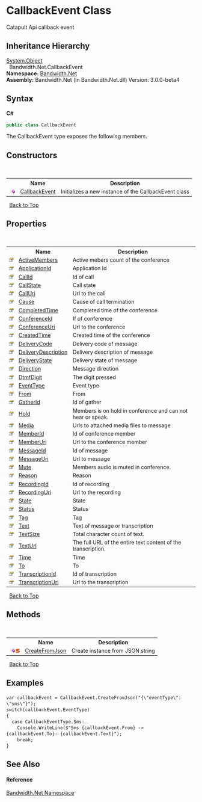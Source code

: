 ﻿# CallbackEvent Class
 

Catapult Api callback event


## Inheritance Hierarchy
<a href="http://msdn2.microsoft.com/en-us/library/e5kfa45b" target="_blank">System.Object</a><br />&nbsp;&nbsp;Bandwidth.Net.CallbackEvent<br />
**Namespace:**&nbsp;<a href ="N_Bandwidth_Net.md">Bandwidth.Net</a><br />**Assembly:**&nbsp;Bandwidth.Net (in Bandwidth.Net.dll) Version: 3.0.0-beta4

## Syntax

**C#**<br />
``` C#
public class CallbackEvent
```

The CallbackEvent type exposes the following members.


## Constructors
&nbsp;<table><tr><th></th><th>Name</th><th>Description</th></tr><tr><td>![Public method](media/pubmethod.gif "Public method")</td><td><a href ="M_Bandwidth_Net_CallbackEvent__ctor.md">CallbackEvent</a></td><td>
Initializes a new instance of the CallbackEvent class</td></tr></table>&nbsp;
<a href="#callbackevent-class">Back to Top</a>

## Properties
&nbsp;<table><tr><th></th><th>Name</th><th>Description</th></tr><tr><td>![Public property](media/pubproperty.gif "Public property")</td><td><a href ="P_Bandwidth_Net_CallbackEvent_ActiveMembers.md">ActiveMembers</a></td><td>
Active mebers count of the conference</td></tr><tr><td>![Public property](media/pubproperty.gif "Public property")</td><td><a href ="P_Bandwidth_Net_CallbackEvent_ApplicationId.md">ApplicationId</a></td><td>
Application Id</td></tr><tr><td>![Public property](media/pubproperty.gif "Public property")</td><td><a href ="P_Bandwidth_Net_CallbackEvent_CallId.md">CallId</a></td><td>
Id of call</td></tr><tr><td>![Public property](media/pubproperty.gif "Public property")</td><td><a href ="P_Bandwidth_Net_CallbackEvent_CallState.md">CallState</a></td><td>
Call state</td></tr><tr><td>![Public property](media/pubproperty.gif "Public property")</td><td><a href ="P_Bandwidth_Net_CallbackEvent_CallUri.md">CallUri</a></td><td>
Url to the call</td></tr><tr><td>![Public property](media/pubproperty.gif "Public property")</td><td><a href ="P_Bandwidth_Net_CallbackEvent_Cause.md">Cause</a></td><td>
Cause of call termination</td></tr><tr><td>![Public property](media/pubproperty.gif "Public property")</td><td><a href ="P_Bandwidth_Net_CallbackEvent_CompletedTime.md">CompletedTime</a></td><td>
Completed time of the conference</td></tr><tr><td>![Public property](media/pubproperty.gif "Public property")</td><td><a href ="P_Bandwidth_Net_CallbackEvent_ConferenceId.md">ConferenceId</a></td><td>
If of conference</td></tr><tr><td>![Public property](media/pubproperty.gif "Public property")</td><td><a href ="P_Bandwidth_Net_CallbackEvent_ConferenceUri.md">ConferenceUri</a></td><td>
Url to the conference</td></tr><tr><td>![Public property](media/pubproperty.gif "Public property")</td><td><a href ="P_Bandwidth_Net_CallbackEvent_CreatedTime.md">CreatedTime</a></td><td>
Created time of the conference</td></tr><tr><td>![Public property](media/pubproperty.gif "Public property")</td><td><a href ="P_Bandwidth_Net_CallbackEvent_DeliveryCode.md">DeliveryCode</a></td><td>
Delivery code of message</td></tr><tr><td>![Public property](media/pubproperty.gif "Public property")</td><td><a href ="P_Bandwidth_Net_CallbackEvent_DeliveryDescription.md">DeliveryDescription</a></td><td>
Delivery description of message</td></tr><tr><td>![Public property](media/pubproperty.gif "Public property")</td><td><a href ="P_Bandwidth_Net_CallbackEvent_DeliveryState.md">DeliveryState</a></td><td>
Delivery state of message</td></tr><tr><td>![Public property](media/pubproperty.gif "Public property")</td><td><a href ="P_Bandwidth_Net_CallbackEvent_Direction.md">Direction</a></td><td>
Message direction</td></tr><tr><td>![Public property](media/pubproperty.gif "Public property")</td><td><a href ="P_Bandwidth_Net_CallbackEvent_DtmfDigit.md">DtmfDigit</a></td><td>
The digit pressed</td></tr><tr><td>![Public property](media/pubproperty.gif "Public property")</td><td><a href ="P_Bandwidth_Net_CallbackEvent_EventType.md">EventType</a></td><td>
Event type</td></tr><tr><td>![Public property](media/pubproperty.gif "Public property")</td><td><a href ="P_Bandwidth_Net_CallbackEvent_From.md">From</a></td><td>
From</td></tr><tr><td>![Public property](media/pubproperty.gif "Public property")</td><td><a href ="P_Bandwidth_Net_CallbackEvent_GatherId.md">GatherId</a></td><td>
Id of gather</td></tr><tr><td>![Public property](media/pubproperty.gif "Public property")</td><td><a href ="P_Bandwidth_Net_CallbackEvent_Hold.md">Hold</a></td><td>
Members is on hold in conference and can not hear or speak.</td></tr><tr><td>![Public property](media/pubproperty.gif "Public property")</td><td><a href ="P_Bandwidth_Net_CallbackEvent_Media.md">Media</a></td><td>
Urls to attached media files to message</td></tr><tr><td>![Public property](media/pubproperty.gif "Public property")</td><td><a href ="P_Bandwidth_Net_CallbackEvent_MemberId.md">MemberId</a></td><td>
Id of conference member</td></tr><tr><td>![Public property](media/pubproperty.gif "Public property")</td><td><a href ="P_Bandwidth_Net_CallbackEvent_MemberUri.md">MemberUri</a></td><td>
Url to the conference member</td></tr><tr><td>![Public property](media/pubproperty.gif "Public property")</td><td><a href ="P_Bandwidth_Net_CallbackEvent_MessageId.md">MessageId</a></td><td>
Id of message</td></tr><tr><td>![Public property](media/pubproperty.gif "Public property")</td><td><a href ="P_Bandwidth_Net_CallbackEvent_MessageUri.md">MessageUri</a></td><td>
Url to message</td></tr><tr><td>![Public property](media/pubproperty.gif "Public property")</td><td><a href ="P_Bandwidth_Net_CallbackEvent_Mute.md">Mute</a></td><td>
Members audio is muted in conference.</td></tr><tr><td>![Public property](media/pubproperty.gif "Public property")</td><td><a href ="P_Bandwidth_Net_CallbackEvent_Reason.md">Reason</a></td><td>
Reason</td></tr><tr><td>![Public property](media/pubproperty.gif "Public property")</td><td><a href ="P_Bandwidth_Net_CallbackEvent_RecordingId.md">RecordingId</a></td><td>
Id of recording</td></tr><tr><td>![Public property](media/pubproperty.gif "Public property")</td><td><a href ="P_Bandwidth_Net_CallbackEvent_RecordingUri.md">RecordingUri</a></td><td>
Url to the recording</td></tr><tr><td>![Public property](media/pubproperty.gif "Public property")</td><td><a href ="P_Bandwidth_Net_CallbackEvent_State.md">State</a></td><td>
State</td></tr><tr><td>![Public property](media/pubproperty.gif "Public property")</td><td><a href ="P_Bandwidth_Net_CallbackEvent_Status.md">Status</a></td><td>
Status</td></tr><tr><td>![Public property](media/pubproperty.gif "Public property")</td><td><a href ="P_Bandwidth_Net_CallbackEvent_Tag.md">Tag</a></td><td>
Tag</td></tr><tr><td>![Public property](media/pubproperty.gif "Public property")</td><td><a href ="P_Bandwidth_Net_CallbackEvent_Text.md">Text</a></td><td>
Text of message or transcription</td></tr><tr><td>![Public property](media/pubproperty.gif "Public property")</td><td><a href ="P_Bandwidth_Net_CallbackEvent_TextSize.md">TextSize</a></td><td>
Total character count of text.</td></tr><tr><td>![Public property](media/pubproperty.gif "Public property")</td><td><a href ="P_Bandwidth_Net_CallbackEvent_TextUrl.md">TextUrl</a></td><td>
The full URL of the entire text content of the transcription.</td></tr><tr><td>![Public property](media/pubproperty.gif "Public property")</td><td><a href ="P_Bandwidth_Net_CallbackEvent_Time.md">Time</a></td><td>
Time</td></tr><tr><td>![Public property](media/pubproperty.gif "Public property")</td><td><a href ="P_Bandwidth_Net_CallbackEvent_To.md">To</a></td><td>
To</td></tr><tr><td>![Public property](media/pubproperty.gif "Public property")</td><td><a href ="P_Bandwidth_Net_CallbackEvent_TranscriptionId.md">TranscriptionId</a></td><td>
Id of transcription</td></tr><tr><td>![Public property](media/pubproperty.gif "Public property")</td><td><a href ="P_Bandwidth_Net_CallbackEvent_TranscriptionUri.md">TranscriptionUri</a></td><td>
Url to the transcription</td></tr></table>&nbsp;
<a href="#callbackevent-class">Back to Top</a>

## Methods
&nbsp;<table><tr><th></th><th>Name</th><th>Description</th></tr><tr><td>![Public method](media/pubmethod.gif "Public method")![Static member](media/static.gif "Static member")</td><td><a href ="M_Bandwidth_Net_CallbackEvent_CreateFromJson.md">CreateFromJson</a></td><td>
Create instance from JSON string</td></tr></table>&nbsp;
<a href="#callbackevent-class">Back to Top</a>

## Examples

```
var callbackEvent = CallbackEvent.CreateFromJson("{\"eventType\": \"sms\"}");
switch(callbackEvent.EventType)
{
  case CallbackEventType.Sms:
    Console.WriteLine($"Sms {callbackEvent.From} -> {callbackEvent.To}: {callbackEvent.Text}");
    break;
}
```


## See Also


#### Reference
<a href ="N_Bandwidth_Net.md">Bandwidth.Net Namespace</a><br />
